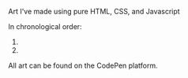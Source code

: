 Art I've made using pure HTML, CSS, and Javascript

In chronological order:
  
  1. 
  2.

All art can be found on the CodePen platform. 

